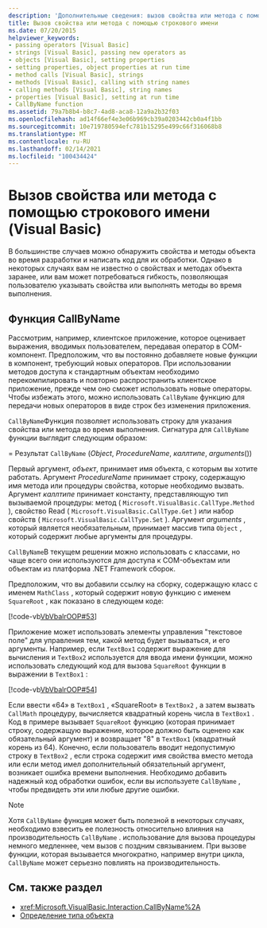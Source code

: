 ```yaml
---
description: 'Дополнительные сведения: вызов свойства или метода с помощью имени строки (Visual Basic)'
title: Вызов свойства или метода с помощью строкового имени
ms.date: 07/20/2015
helpviewer_keywords:
- passing operators [Visual Basic]
- strings [Visual Basic], passing new operators as
- objects [Visual Basic], setting properties
- setting properties, object properties at run time
- method calls [Visual Basic], strings
- methods [Visual Basic], calling with string names
- calling methods [Visual Basic], string names
- properties [Visual Basic], setting at run time
- CallByName function
ms.assetid: 79a7b8b4-b8c7-4ad8-aca8-12a9a2b32f03
ms.openlocfilehash: ad14f66ef4e3e06b969cb39a0203442cb0a4f1bb
ms.sourcegitcommit: 10e719780594efc781b15295e499c66f316068b8
ms.translationtype: MT
ms.contentlocale: ru-RU
ms.lasthandoff: 02/14/2021
ms.locfileid: "100434424"
---
```

# <a name="calling-a-property-or-method-using-a-string-name-visual-basic"></a>Вызов свойства или метода с помощью строкового имени (Visual Basic)

В большинстве случаев можно обнаружить свойства и методы объекта во время разработки и написать код для их обработки. Однако в некоторых случаях вам не известно о свойствах и методах объекта заранее, или вам может потребоваться гибкость, позволяющая пользователю указывать свойства или выполнять методы во время выполнения.  
  
## <a name="callbyname-function"></a>Функция CallByName  

 Рассмотрим, например, клиентское приложение, которое оценивает выражения, вводимых пользователем, передавая оператор в COM-компонент. Предположим, что вы постоянно добавляете новые функции в компонент, требующий новых операторов. При использовании методов доступа к стандартным объектам необходимо перекомпилировать и повторно распространить клиентское приложение, прежде чем оно сможет использовать новые операторы. Чтобы избежать этого, можно использовать `CallByName` функцию для передачи новых операторов в виде строк без изменения приложения.  
  
 `CallByName`Функция позволяет использовать строку для указания свойства или метода во время выполнения. Сигнатура для `CallByName` функции выглядит следующим образом:  
  
   =  Результат `CallByName` (*Object*, *ProcedureName*, *каллтипе*, *arguments*())  
  
 Первый аргумент, *объект*, принимает имя объекта, с которым вы хотите работать. Аргумент *ProcedureName* принимает строку, содержащую имя метода или процедуры свойства, которые необходимо вызвать. Аргумент *каллтипе* принимает константу, представляющую тип вызываемой процедуры: метод ( `Microsoft.VisualBasic.CallType.Method` ), свойство Read ( `Microsoft.VisualBasic.CallType.Get` ) или набор свойств ( `Microsoft.VisualBasic.CallType.Set` ). Аргумент *arguments* , который является необязательным, принимает массив типа `Object` , который содержит любые аргументы для процедуры.  
  
 `CallByName`В текущем решении можно использовать с классами, но чаще всего они используются для доступа к COM-объектам или объектам из платформа .NET Framework сборок.  
  
 Предположим, что вы добавили ссылку на сборку, содержащую класс с именем `MathClass` , который содержит новую функцию с именем `SquareRoot` , как показано в следующем коде:  
  
 [!code-vb[VbVbalrOOP#53](~/samples/snippets/visualbasic/VS_Snippets_VBCSharp/VbVbalrOOP/VB/OOP.vb#53)]  
  
 Приложение может использовать элементы управления "текстовое поле" для управления тем, какой метод будет вызываться, и его аргументы. Например, если `TextBox1` содержит выражение для вычисления и `TextBox2` используется для ввода имени функции, можно использовать следующий код для вызова `SquareRoot` функции в выражении в `TextBox1` :  
  
 [!code-vb[VbVbalrOOP#54](~/samples/snippets/visualbasic/VS_Snippets_VBCSharp/VbVbalrOOP/VB/OOP.vb#54)]  
  
 Если ввести «64» в `TextBox1` , «SquareRoot» в `TextBox2` , а затем вызвать `CallMath` процедуру, вычисляется квадратный корень числа в `TextBox1` . Код в примере вызывает `SquareRoot` функцию (которая принимает строку, содержащую выражение, которое должно быть оценено как обязательный аргумент) и возвращает "8" в `TextBox1` (квадратный корень из 64). Конечно, если пользователь вводит недопустимую строку в `TextBox2` , если строка содержит имя свойства вместо метода или если метод имел дополнительный обязательный аргумент, возникает ошибка времени выполнения. Необходимо добавить надежный код обработки ошибок, если вы используете `CallByName` , чтобы предвидеть эти или любые другие ошибки.  
  
> [!NOTE]
> Хотя `CallByName` функция может быть полезной в некоторых случаях, необходимо взвесить ее полезность относительно влияния на производительность `CallByName` . использование для вызова процедуры немного медленнее, чем вызов с поздним связыванием. При вызове функции, которая вызывается многократно, например внутри цикла, `CallByName` может серьезно повлиять на производительность.  
  
## <a name="see-also"></a>См. также раздел

- <xref:Microsoft.VisualBasic.Interaction.CallByName%2A>
- [Определение типа объекта](determining-object-type.md)
